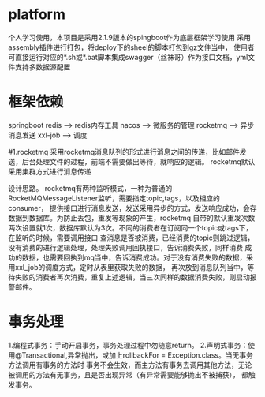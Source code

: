# platform
个人学习使用，本项目是采用2.1.9版本的spingboot作为底层框架学习使用
采用assembly插件进行打包，将deploy下的sheel的脚本打包到gz文件当中，
使用者可直接运行对应的*.sh或*.bat脚本集成swagger（丝袜哥）作为接口文档，yml文件支持多数据源配置



# 框架依赖
springboot
redis  -->  redis内存工具
nacos  -->  微服务的管理
rocketmq  --> 异步消息发送
xxl-job --> 调度

#1.rocketmq
 采用rocketmq消息队列的形式进行消息之间的传递，比如邮件发送，后台处理文件的过程，前端不需要做出等待，就响应的逻辑。
 rocketmq默认采用集群方式进行消息传递
 
 设计思路。
    rocketmq有两种监听模式，一种为普通的RocketMQMessageListener监听，需要指定topic,tags，以及相应的consumer，
    提供接口进行消息发送，发送采用异步的方式，发送响应成功，会存数据到数据库。为防止丢包，重发等现象的产生，rocketmq
    自带的默认重发次数两次设置就1次，数据库默认为3次。不同的消费者在订阅同一个topic或tags下，在监听的时候，需要调用接口
    查消息是否被消费，已经消费的topic则跳过逻辑，没有消费的进行逻辑处理，处理失败调用回执接口，告诉消费失败，同样消费
    成功的数据，也需要回执到mq当中，告诉消费成功。对于没有消费失败的数据，采用xxl_job的调度方式，定时从表里获取失败的数据，
    再次放到消息队列当中，等待失败的消费者再次消费，重复上述逻辑，当三次同样的数据消费失败，则启动报警邮件。

# 事务处理
1.编程式事务：手动开启事务，事务处理过程中勿随意return。
2.声明式事务：使用@Transactional,异常抛出，或加上rollbackFor = Exception.class。当无事务方法调用有事务的方法时
事务不会生效，而主方法有事务去调用其他方法，无论被调用的方法有无事务，且是否出现异常（有异常需要能够抛出不被捕获），
都触发事务。
